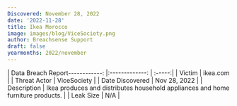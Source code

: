 ```yaml
---
Discovered: November 28, 2022
date: '2022-11-28'
title: Ikea Morocco
image: images/blog/ViceSociety.png
author: Breachsense Support
draft: false
yearmonths: 2022/november
---
```


| Data Breach Report------------:     |:-------------:    | :-----:|
| Victim      | ikea.com      | 
| Threat Actor      | ViceSociety      | 
| Date Discovered      | Nov 28, 2022      | 
| Description      | Ikea produces and distributes household appliances and home furniture products.      | 
| Leak Size      | N/A      | 

